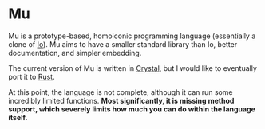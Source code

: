 # Mu

Mu is a prototype-based, homoiconic programming language (essentially a clone of [Io](http://iolanguage.org/)). Mu aims to have a smaller standard library than Io, better documentation, and simpler embedding.

The current version of Mu is written in [Crystal](http://crystal-lang.org/), but I would like to eventually port it to [Rust](https://rust-lang.org/).

At this point, the language is not complete, although it can run some incredibly limited functions. **Most significantly, it is missing method support, which severely limits how much you can do within the language itself.**